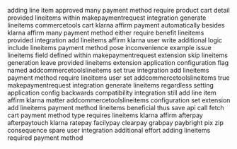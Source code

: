 adding line item approved many payment method require product cart detail provided lineitems within makepaymentrequest integration generate lineitems commercetools cart klarna affirm payment automatically besides klarna affirm many payment method either require benefit lineitems provided integration add lineitems affirm klarna user write additional logic include lineitems payment method pose inconvenience example issue lineitems field defined within makepaymentrequest extension skip lineitems generation leave provided lineitems extension application configuration flag named addcommercetoolslineitems set true integration add lineitems payment method require lineitems user set addcommercetoolslineitems true makepaymentrequest integration generate lineitems regardless setting application config backwards compatibility integration still add line item affirm klarna matter addcommercetoolslineitems configuration set extension add lineitems payment method lineitems beneficial thus save api call fetch cart payment method type requires lineitems klarna affirm afterpay afterpaytouch klarna ratepay facilypay clearpay grabpay paybright pix zip consequence spare user integration additional effort adding lineitems required payment method